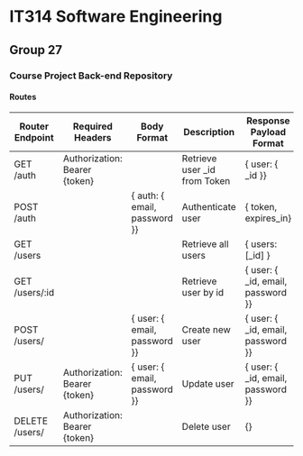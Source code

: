 # IT314 Software Engineering

## Group 27

### Course Project Back-end Repository


#### Routes 
<table>
<thead>
<tr>
    <th> Router Endpoint </th>
    <th> Required Headers </th>
    <th> Body Format </th>
    <th> Description </th>
    <th> Response Payload Format </th>
</tr>
</thead>
<tbody>
<tr>
    <td>GET /auth </td>
    <td> Authorization: Bearer {token} </td>
    <td> </td>
    <td> Retrieve user _id from Token </td>
    <td> { user: { _id }} </td>
</tr>
<tr>
    <td>POST /auth </td>
    <td>  </td>
    <td> { auth: { email, password }} </td>
    <td> Authenticate user </td>
    <td>{ token, expires_in} </td>
</tr>
<tr>
    <td>GET /users </td>
    <td>  </td>
    <td>  </td>
    <td> Retrieve all users </td>
    <td>{ users: [_id] } </td>
</tr>
<tr>
    <td>GET /users/:id </td>
    <td>  </td>
    <td>  </td>
    <td> Retrieve user by id </td>
    <td>{ user: { _id, email, password }} </td>
</tr>
<tr>
    <td>POST /users/ </td>
    <td>  </td>
    <td> { user: { email, password }} </td>
    <td> Create new user </td>
    <td>{ user: { _id, email, password }} </td>
</tr>
<tr>
    <td>PUT /users/ </td>
    <td> Authorization: Bearer {token} </td>
    <td> { user: { email, password }} </td>
    <td> Update user </td> 
    <td>{ user: { _id, email, password }} </td>
</tr>
<tr>
    <td>DELETE /users/ </td>
    <td> Authorization: Bearer {token} </td>
    <td>  </td>
    <td> Delete user </td>
    <td> {} </td>
</tr>

</tbody>
</table>
